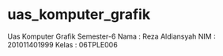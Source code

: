 # uas_komputer_grafik

Uas Komputer Grafik Semester-6
Nama : Reza Aldiansyah
NIM : 201011401999
Kelas : 06TPLE006
